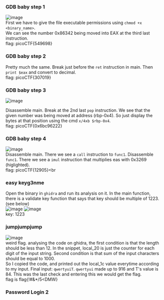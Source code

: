 ### GDB baby step 1
![image](https://github.com/user-attachments/assets/27fb9429-b7e6-4a57-bd7a-079ab8ac997c)<br>
First we have to give the file executable permissions using `chmod +x <binary_name>`.<br>
We can see the number 0x86342 being moved into EAX at the third last instruction.<br>
flag: picoCTF{549698}<br>
### GDB baby step 2
Pretty much the same. Break just before the `ret` instruction in main. Then `print $eax` and convert to decimal.<br>
flag: picoCTF{307019}<br>
### GDB baby step 3
![image](https://github.com/user-attachments/assets/6d42ca35-3ec2-401c-a27d-828d035c800f)

Disassemble main. Break at the 2nd last `pop` instruction. We see that the given number was being moved at address (rbp-0x4). So just display the bytes at that position using the cmd `x/4xb $rbp-0x4`.<br>
flag: picoCTF{0x6bc96222}
### GDB baby step 4
![image](https://github.com/user-attachments/assets/b247df9a-55e1-4c05-9eb0-5661a32e5ebe)<br>
Disassemble main. There we see a `call` instruction to `func1`. Disassemble `func1`. There we see a `imul` instruction that multiplies eas with 0x3269 (higlighted).<br>
flag: picoCTF{12905}<br<br>

### easy keyg3nme
Open the binary in `ghidra` and run its analysis on it. In the main function, there is a validate key function that says that key should be multiple of 1223. (see below)<br>
![image](https://github.com/user-attachments/assets/f21ef805-9603-49f3-8a9b-b59d937d56ca)
![image](https://github.com/user-attachments/assets/3026d607-c9e0-44c4-be6f-43f828353329)<br>
key: 1223<br>
### jumpjumpjump
![image](https://github.com/user-attachments/assets/3aa678e2-2c3d-4345-898b-c2b42829855e)
<br>
weird flag. analysing the code on ghidra, the first condition is that the length should be less than 12. In the snippet, local_20 is just the counter for each digit of the input string. Second condition is that sum of the input characters should be equal to 1000.<br>
So I copied the code, and printed out the local_1c value everytime according to my input. Final input: `qwertyuiT`. `qwertyui` made up to 916 and T's value is 84. This was the last check and entering this we would get the flag.<br>
flag is flag{!#&*/5<DMW}
### Password Login 2







